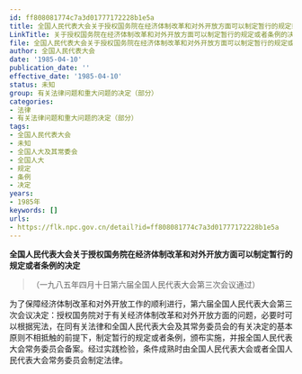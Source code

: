 ```yaml
---
id: ff808081774c7a3d01777172228b1e5a
title: 全国人民代表大会关于授权国务院在经济体制改革和对外开放方面可以制定暂行的规定或者条例的决定
LinkTitle: 关于授权国务院在经济体制改革和对外开放方面可以制定暂行的规定或者条例的决定（1985）
file: 全国人民代表大会关于授权国务院在经济体制改革和对外开放方面可以制定暂行的规定或者条例的决定_ff808081774c7a3d01777172228b1e5a.docx
author: 全国人民代表大会
date: '1985-04-10'
publication_date: ''
effective_date: '1985-04-10'
status: 未知
group: 有关法律问题和重大问题的决定（部分）
categories:
- 法律
- 有关法律问题和重大问题的决定（部分）
tags:
- 全国人民代表大会
- 未知
- 全国人大及其常委会
- 全国人大
- 规定
- 条例
- 决定
years:
- 1985年
keywords: []
urls:
- https://flk.npc.gov.cn/detail?id=ff808081774c7a3d01777172228b1e5a
---
```


**全国人民代表大会关于授权国务院在经济体制改革和对外开放方面可以制定暂行的规定或者条例的决定**

> （一九八五年四月十日第六届全国人民代表大会第三次会议通过）

为了保障经济体制改革和对外开放工作的顺利进行，第六届全国人民代表大会第三次会议决定：授权国务院对于有关经济体制改革和对外开放方面的问题，必要时可以根据宪法，在同有关法律和全国人民代表大会及其常务委员会的有关决定的基本原则不相抵触的前提下，制定暂行的规定或者条例，颁布实施，并报全国人民代表大会常务委员会备案。经过实践检验，条件成熟时由全国人民代表大会或者全国人民代表大会常务委员会制定法律。

